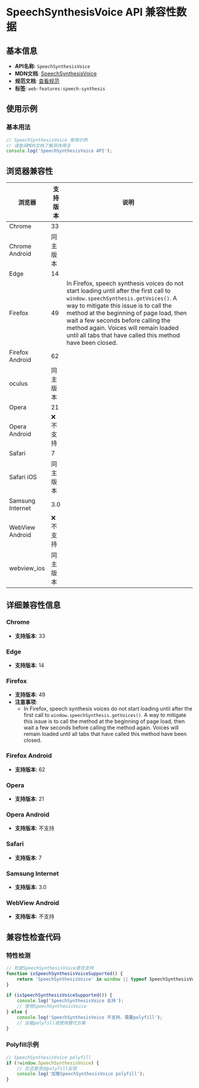 # SpeechSynthesisVoice API 兼容性数据

## 基本信息

- **API名称**: `SpeechSynthesisVoice`
- **MDN文档**: [SpeechSynthesisVoice](https://developer.mozilla.org/docs/Web/API/SpeechSynthesisVoice)
- **规范文档**: [查看规范](https://webaudio.github.io/web-speech-api/#speechsynthesisvoice)
- **标签**: `web-features:speech-synthesis`

## 使用示例

### 基本用法

```javascript
// SpeechSynthesisVoice 使用示例
// 请查阅MDN文档了解具体用法
console.log('SpeechSynthesisVoice API');
```

## 浏览器兼容性

| 浏览器 | 支持版本 | 说明 |
|--------|----------|------|
| Chrome | 33 |  |
| Chrome Android | 同主版本 |  |
| Edge | 14 |  |
| Firefox | 49 | In Firefox, speech synthesis voices do not start loading until after the first call to `window.speechSynthesis.getVoices()`. A way to mitigate this issue is to call the method at the beginning of page load, then wait a few seconds before calling the method again. Voices will remain loaded until all tabs that have called this method have been closed. |
| Firefox Android | 62 |  |
| oculus | 同主版本 |  |
| Opera | 21 |  |
| Opera Android | ❌ 不支持 |  |
| Safari | 7 |  |
| Safari iOS | 同主版本 |  |
| Samsung Internet | 3.0 |  |
| WebView Android | ❌ 不支持 |  |
| webview_ios | 同主版本 |  |

## 详细兼容性信息

### Chrome

- **支持版本**: 33

### Edge

- **支持版本**: 14

### Firefox

- **支持版本**: 49
- **注意事项**:
  - In Firefox, speech synthesis voices do not start loading until after the first call to `window.speechSynthesis.getVoices()`. A way to mitigate this issue is to call the method at the beginning of page load, then wait a few seconds before calling the method again. Voices will remain loaded until all tabs that have called this method have been closed.

### Firefox Android

- **支持版本**: 62

### Opera

- **支持版本**: 21

### Opera Android

- **支持版本**: 不支持

### Safari

- **支持版本**: 7

### Samsung Internet

- **支持版本**: 3.0

### WebView Android

- **支持版本**: 不支持

## 兼容性检查代码

### 特性检测

```javascript
// 检查SpeechSynthesisVoice是否支持
function isSpeechSynthesisVoiceSupported() {
    return 'SpeechSynthesisVoice' in window || typeof SpeechSynthesisVoice !== 'undefined';
}

if (isSpeechSynthesisVoiceSupported()) {
    console.log('SpeechSynthesisVoice 支持');
    // 使用SpeechSynthesisVoice
} else {
    console.log('SpeechSynthesisVoice 不支持，需要polyfill');
    // 加载polyfill或使用替代方案
}
```

### Polyfill示例

```javascript
// SpeechSynthesisVoice polyfill
if (!window.SpeechSynthesisVoice) {
    // 在这里添加polyfill实现
    console.log('加载SpeechSynthesisVoice polyfill');
}
```

